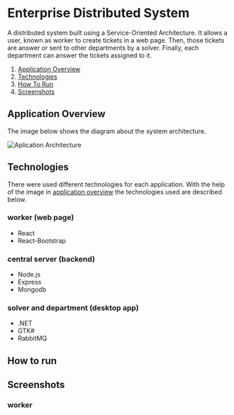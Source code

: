 # Enterprise Distributed System

A distributed system built using a Service-Oriented Architecture. It allows a user, known as worker to create tickets in a web page. 
Then, those tickets are answer or sent to other departments by a solver. Finally, each department can answer the tickets assigned to it.

1. [Application Overview](#application-overview)
1. [Technologies](#technologies)
2. [How To Run](#how-to-run)
3. [Screenshots](#screenshots)


## Application Overview

The image below shows the diagram about the system architecture.

![Aplication Architecture](https://user-images.githubusercontent.com/28347544/159259806-84c6e533-ecc3-47ae-b4fa-00e86db1db9e.png)


## Technologies

There were used different technologies for each application. With the help of the image in [application overview](#application-overview) the technologies used are described below. 

### worker (web page)

* React
* React-Bootstrap

### central server (backend) 

* Node.js
* Express
* Mongodb

### solver and department (desktop app) 

* .NET
* GTK#
* RabbitMQ


## How to run

## Screenshots

### worker
